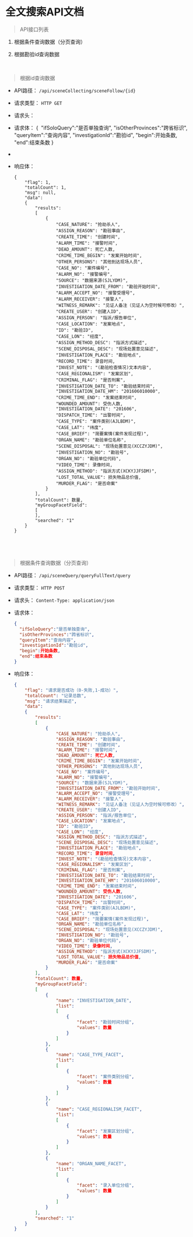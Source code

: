 # 全文搜索API文档

> API接口列表

1. 根据条件查询数据（分页查询）

2. 根据勘验id查询数据

   ​


> 根据id查询数据

- API路径：
  `/api/sceneCollecting/sceneFollow/{id}`


- 请求类型：
  `HTTP GET`


- 请求头：


- 请求体：
  {
  ​  "ifSoloQuery":"是否单独查询",
    "isOtherProvinces":"跨省标识",
    "queryItem":"查询内容",
    "investigationId":"勘验id",
    "begin":开始条数,
    "end":结束条数
  }
- 



- 响应体：

      {
          "flag": 1,
          "totalCount": 1,
          "msg": null,
          "data":
          {
              "results":
              [
                  {
					  "CASE_NATURE": "抢劫杀人",
					  "ASSIGN_REASON": "勘验事由",
					  "CREATE_TIME": "创建时间",
					  "ALARM_TIME": "接警时间",
					  "DEAD_AMOUNT": 死亡人数,
					  "CRIME_TIME_BEGIN": "发案开始时间",
					  "OTHER_PERSONS": "其他到达现场人员",
					  "CASE_NO": "案件编号",
					  "ALARM_NO": "接警编号",
					  "SOURCE": "数据来源(SJLYDM)",
					  "INVESTIGATION_DATE_FROM": "勘验开始时间",
					  "ALARM_ACCEPT_NO": "接警受理号",
					  "ALARM_RECEIVER": "接警人",
					  "WITNESS_REMARK": "见证人备注（见证人为空时候可修改）",
					  "CREATE_USER": "创建人ID",
					  "ASSIGN_PERSON": "指派/报告单位",
					  "CASE_LOCATION": "发案地点",
					  "ID": "勘验ID",
					  "CASE_LON": "经度",
					  "ASSIGN_METHOD_DESC": "指派方式描述",
					  "SCENE_DISPOSAL_DESC": "现场处置意见描述",
					  "INVESTIGATION_PLACE": "勘验地点",
					  "RECORD_TIME": 录音时间,
					  "INVEST_NOTE": "(勘验检查情况)文本内容",
					  "CASE_REGIONALISM": "发案区划",
					  "CRIMINAL_FLAG": "是否刑案",
					  "INVESTIGATION_DATE_TO": "勘验结束时间",
					  "INVESTIGATION_DATE_HM": "201606010000",
					  "CRIME_TIME_END": "发案结束时间",
					  "WOUNDED_AMOUNT": 受伤人数,
					  "INVESTIGATION_DATE": "201606",
					  "DISPATCH_TIME": "出警时间",
					  "CASE_TYPE": "案件类别(AJLBDM)",
					  "CASE_LAT": "纬度",
					  "CASE_BRIEF": "简要案情(案件发现过程)",
					  "ORGAN_NAME": "勘验单位名称",
					  "SCENE_DISPOSAL": "现场处置意见(XCCZYJDM)",
					  "INVESTIGATION_NO": "勘验号",
					  "ORGAN_NO": "勘验单位代码",
					  "VIDEO_TIME": 录像时间,
					  "ASSIGN_METHOD": "指派方式(XCKYJJFSDM)",
					  "LOST_TOTAL_VALUE": 损失物品总价值,
					  "MURDER_FLAG": "是否命案"
				  }
              ],
              "totalCount": 数量,
              "myGroupFacetField":
              [
              ],
              "searched": "1"
          }
      }

  ```




> 根据条件查询数据（分页查询）

- API路径：
  `/api/sceneQuery/queryFullText/query`


- 请求类型：
  `HTTP POST`


- 请求头：
  `Content-Type: application/json`


- 请求体：

  ```json
  {
    "ifSoloQuery":"是否单独查询",
    "isOtherProvinces":"跨省标识",
   	"queryItem":"查询内容",
    "investigationId":"勘验id",
    "begin":开始条数,
    "end":结束条数
  }
  ```

- 响应体：

  ```json
  {
      "flag": "请求是否成功（0-失败,1-成功）",
      "totalCount": "记录总数",
      "msg": "请求结果描述",
      "data":
      {
          "results":
          [
              {
                  "CASE_NATURE": "抢劫杀人",
                  "ASSIGN_REASON": "勘验事由",
                  "CREATE_TIME": "创建时间",
                  "ALARM_TIME": "接警时间",
                  "DEAD_AMOUNT": 死亡人数,
                  "CRIME_TIME_BEGIN": "发案开始时间",
                  "OTHER_PERSONS": "其他到达现场人员",
                  "CASE_NO": "案件编号",
                  "ALARM_NO": "接警编号",
                  "SOURCE": "数据来源(SJLYDM)",
                  "INVESTIGATION_DATE_FROM": "勘验开始时间",
                  "ALARM_ACCEPT_NO": "接警受理号",
                  "ALARM_RECEIVER": "接警人",
                  "WITNESS_REMARK": "见证人备注（见证人为空时候可修改）",
                  "CREATE_USER": "创建人ID",
                  "ASSIGN_PERSON": "指派/报告单位",
                  "CASE_LOCATION": "发案地点",
                  "ID": "勘验ID",
                  "CASE_LON": "经度",
                  "ASSIGN_METHOD_DESC": "指派方式描述",
                  "SCENE_DISPOSAL_DESC": "现场处置意见描述",
                  "INVESTIGATION_PLACE": "勘验地点",
                  "RECORD_TIME": 录音时间,
                  "INVEST_NOTE": "(勘验检查情况)文本内容",
                  "CASE_REGIONALISM": "发案区划",
                  "CRIMINAL_FLAG": "是否刑案",
                  "INVESTIGATION_DATE_TO": "勘验结束时间",
                  "INVESTIGATION_DATE_HM": "201606010000",
                  "CRIME_TIME_END": "发案结束时间",
                  "WOUNDED_AMOUNT": 受伤人数,
                  "INVESTIGATION_DATE": "201606",
                  "DISPATCH_TIME": "出警时间",
                  "CASE_TYPE": "案件类别(AJLBDM)",
                  "CASE_LAT": "纬度",
                  "CASE_BRIEF": "简要案情(案件发现过程)",
                  "ORGAN_NAME": "勘验单位名称",
                  "SCENE_DISPOSAL": "现场处置意见(XCCZYJDM)",
                  "INVESTIGATION_NO": "勘验号",
                  "ORGAN_NO": "勘验单位代码",
                  "VIDEO_TIME": 录像时间,
                  "ASSIGN_METHOD": "指派方式(XCKYJJFSDM)",
                  "LOST_TOTAL_VALUE": 损失物品总价值,
                  "MURDER_FLAG": "是否命案"
              }
          ],
          "totalCount": 数量,
          "myGroupFacetField":
          [
              {
                  "name": "INVESTIGATION_DATE",
                  "list":
                  [
                      {
                          "facet": "勘验时间分组",
                          "values": 数量
                      }
                  ]
              },
              {
                  "name": "CASE_TYPE_FACET",
                  "list":
                  [
                      {
                          "facet": "案件类别分组",
                          "values": 数量
                      }
                  ]
              },
              {
                  "name": "CASE_REGIONALISM_FACET",
                  "list":
                  [
                      {
                          "facet": "发案区划分组",
                          "values": 数量
                      }
                  ]
              },
              {
                  "name": "ORGAN_NAME_FACET",
                  "list":
                  [
                      {
                          "facet": "录入单位分组",
                          "values": 数量
                      }
                  ]
              }
          ],
          "searched": "1"
      }
  }
  ```






